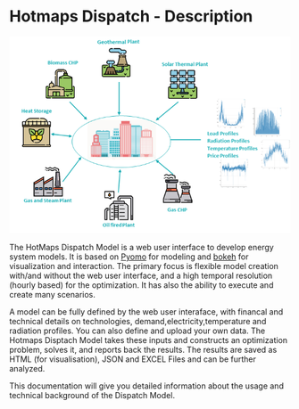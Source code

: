 Hotmaps Dispatch - Description
============================

![concept.png](https://raw.githubusercontent.com/HotMaps/hotmaps_wiki/master/Images/dh_supply/concept.png)

The HotMaps Dispatch Model is a web user interface to develop energy system models. It is based on [Pyomo](https://pyomo.readthedocs.io/en/stable/) for modeling and [bokeh](https://docs.bokeh.org/en/0.12.0/index.html) for visualization and interaction. The primary focus is flexible model creation with/and without the web user interface, and a high temporal resolution (hourly based) for the optimization. It has also the ability to execute and create many scenarios.

A model can be fully defined by the web user interaface, with financal and technical details on technologies, demand,electricity,temperature and radiation profiles. You can also define and upload your own data. The Hotmaps Disptach Model takes these inputs and constructs an optimization problem, solves it, and reports back the results. The results are saved as HTML (for visualisation), JSON and EXCEL Files and can be further analyzed.



This documentation will give you detailed information about the usage and technical background of the Dispatch Model. 